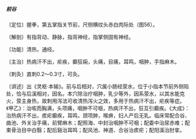 ##### 前谷

〔定位〕握拳，第五掌指关节前，尺侧横纹头赤白肉际处（图56）。

〔解剖〕有指背动、静脉，指背神经，指掌侧固有神经。

〔功能〕清热，通经。

〔主治〕热病汗不出，疟疾，癫狂痫，头痛，目痛，耳鸣，咽肿，手指麻木。

〔刺灸〕直刺0.2～0.3寸，可灸。

〔讲述〕出《灵枢·本输》。前与后相对，穴属小肠经荥水，位于小指本节前外侧陷处，恰与后溪相对，因名。本穴除治疗咽肿，乳少等外，因系荥水，以其水能克火，荥主身热，故刺用泻法可收清热泻火之效，多用于热病汗不出，疟疾等症。《甲乙》：治咳而胸满，头项痛，咽肿不可咽，热病汗不出，狂互引癫疾。《大成》：治热病汗不出，痎疟癫疾，耳鸣，颈项肿，喉痹，妇人产后无乳。临床常配合谷、曲池、外关治手痛，前臂麻木；配照海、中封治咽肿不可咽；配委中治尿赤难；配束骨治目中白翳；配后谿治耳鸣；配风池、神道、合谷治痎疟；配阳溪治肘挛。
